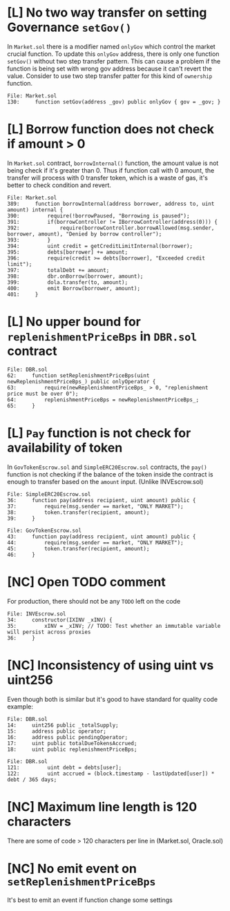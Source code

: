 # [L] No two way transfer on setting Governance `setGov()`

In `Market.sol` there is a modifier named `onlyGov` which control the market crucial function. To update this `onlyGov` address, there is only one function `setGov()` without two step transfer pattern. This can cause a problem if the function is being set with wrong gov address because it can't revert the value. Consider to use two step transfer patter for this kind of `ownership` function.

```
File: Market.sol
130:     function setGov(address _gov) public onlyGov { gov = _gov; }
```

# [L] Borrow function does not check if amount > 0
In `Market.sol` contract, `borrowInternal()` function, the amount value is not being check if it's greater than 0. Thus if function call with 0 amount, the transfer will process with 0 transfer token, which is a waste of gas, it's better to check condition and revert.
```
File: Market.sol
389:     function borrowInternal(address borrower, address to, uint amount) internal {
390:         require(!borrowPaused, "Borrowing is paused");
391:         if(borrowController != IBorrowController(address(0))) {
392:             require(borrowController.borrowAllowed(msg.sender, borrower, amount), "Denied by borrow controller");
393:         }
394:         uint credit = getCreditLimitInternal(borrower);
395:         debts[borrower] += amount;
396:         require(credit >= debts[borrower], "Exceeded credit limit");
397:         totalDebt += amount;
398:         dbr.onBorrow(borrower, amount);
399:         dola.transfer(to, amount);
400:         emit Borrow(borrower, amount);
401:     }
```

# [L] No upper bound for `replenishmentPriceBps` in `DBR.sol` contract
```
File: DBR.sol
62:     function setReplenishmentPriceBps(uint newReplenishmentPriceBps_) public onlyOperator {
63:         require(newReplenishmentPriceBps_ > 0, "replenishment price must be over 0");
64:         replenishmentPriceBps = newReplenishmentPriceBps_;
65:     }
```

# [L] `Pay` function is not check for availability of token
In `GovTokenEscrow.sol` and `SimpleERC20Escrow.sol` contracts, the `pay()` function is not checking if the balance of the token inside the contract is enough to transfer based on the `amount` input. (Unlike INVEscrow.sol)
```
File: SimpleERC20Escrow.sol
36:     function pay(address recipient, uint amount) public {
37:         require(msg.sender == market, "ONLY MARKET");
38:         token.transfer(recipient, amount);
39:     }

File: GovTokenEscrow.sol
43:     function pay(address recipient, uint amount) public {
44:         require(msg.sender == market, "ONLY MARKET");
45:         token.transfer(recipient, amount);
46:     }

```
 
# [NC] Open TODO comment

For production, there should not be any `TODO` left on the code
```
File: INVEscrow.sol
34:     constructor(IXINV _xINV) {
35:         xINV = _xINV; // TODO: Test whether an immutable variable will persist across proxies
36:     }
```

# [NC] Inconsistency of using uint vs uint256
Even though both is similar but it's good to have standard for quality code
example:
```
File: DBR.sol
14:     uint256 public _totalSupply;
15:     address public operator;
16:     address public pendingOperator;
17:     uint public totalDueTokensAccrued;
18:     uint public replenishmentPriceBps;

File: DBR.sol
121:         uint debt = debts[user];
122:         uint accrued = (block.timestamp - lastUpdated[user]) * debt / 365 days;
```

# [NC] Maximum line length is 120 characters
There are some of code > 120 characters per line in (Market.sol, Oracle.sol)

# [NC] No emit event on `setReplenishmentPriceBps`
It's best to emit an event if function change some settings